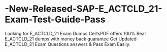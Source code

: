 # -New-Released-SAP-E_ACTCLD_21-Exam-Test-Guide-Pass
Looking for E_ACTCLD_21 Exam Dumps CertsPDF offers 100% Real E_ACTCLD_21 dumps with money back guarantee Get Updated E_ACTCLD_21 Exam Questions answers &amp; Pass Exam Easily.
